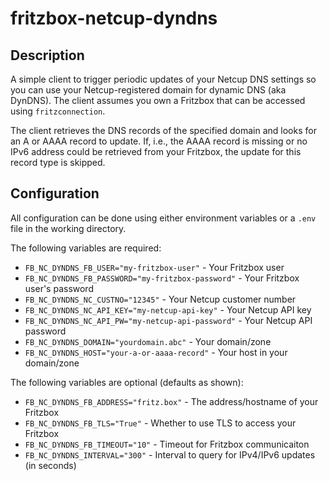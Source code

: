 # fritzbox-netcup-dyndns

## Description

A simple client to trigger periodic updates of your Netcup DNS settings so you can use your 
Netcup-registered domain for dynamic DNS (aka DynDNS). The client assumes you own a Fritzbox 
that can be accessed using `fritzconnection`.

The client retrieves the DNS records of the specified domain and looks for an A or AAAA record 
to update. If, i.e., the AAAA record is missing or no IPv6 address could be retrieved from your 
Fritzbox, the update for this record type is skipped.

## Configuration

All configuration can be done using either environment variables or a `.env` file in the working directory.

The following variables are required:

* `FB_NC_DYNDNS_FB_USER="my-fritzbox-user"` - Your Fritzbox user
* `FB_NC_DYNDNS_FB_PASSWORD="my-fritzbox-password"` - Your Fritzbox user's password
* `FB_NC_DYNDNS_NC_CUSTNO="12345"` - Your Netcup customer number
* `FB_NC_DYNDNS_NC_API_KEY="my-netcup-api-key"` - Your Netcup API key
* `FB_NC_DYNDNS_NC_API_PW="my-netcup-api-password"` - Your Netcup API password
* `FB_NC_DYNDNS_DOMAIN="yourdomain.abc"` - Your domain/zone
* `FB_NC_DYNDNS_HOST="your-a-or-aaaa-record"` - Your host in your domain/zone

The following variables are optional (defaults as shown):

* `FB_NC_DYNDNS_FB_ADDRESS="fritz.box"` - The address/hostname of your Fritzbox
* `FB_NC_DYNDNS_FB_TLS="True"` - Whether to use TLS to access your Fritzbox
* `FB_NC_DYNDNS_FB_TIMEOUT="10"` - Timeout for Fritzbox communicaiton
* `FB_NC_DYNDNS_INTERVAL="300"` - Interval to query for IPv4/IPv6 updates (in seconds)
